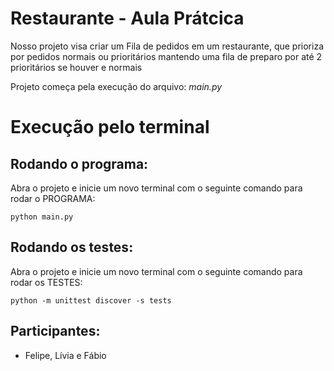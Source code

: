 # Restaurante - Aula Prátcica

Nosso projeto visa criar um Fila de pedidos em um restaurante, que prioriza por pedidos normais ou prioritários mantendo 
uma fila de preparo por até 2 prioritários se houver e normais

Projeto começa pela execução do arquivo:
*main.py*

# Execução pelo terminal
## Rodando o programa:
Abra o projeto e inicie um novo terminal com o seguinte comando para rodar o PROGRAMA:
```
python main.py
```
## Rodando os testes:
Abra o projeto e inicie um novo terminal com o seguinte comando para rodar os TESTES:
```
python -m unittest discover -s tests
```

## Participantes:
 - Felipe, Lívia e Fábio